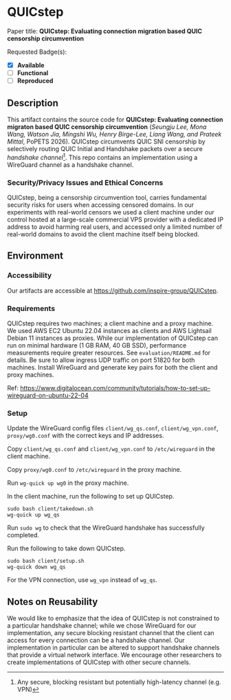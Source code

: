 # QUICstep

Paper title: **QUICstep: Evaluating connection migration based QUIC censorship circumvention**

Requested Badge(s):
  - [x] **Available**
  - [ ] **Functional**
  - [ ] **Reproduced**

## Description

This artifact contains the source code for **QUICstep: Evaluating connection migraton based QUIC censorship circumvention** (*Seungju Lee, Mona Wang, Watson Jia, Mingshi Wu, Henry Birge-Lee, Liang Wang, and Prateek Mittal*, PoPETS 2026).
QUICstep circumvents QUIC SNI censorship by selectively routing QUIC Initial and Handshake packets over a secure *handshake channel*[^1].
This repo contains an implementation using a WireGuard channel as a handshake channel.

### Security/Privacy Issues and Ethical Concerns

QUICstep, being a censorship circumvention tool, carries fundamental security risks for users when accessing censored domains.
In our experiments with real-world censors we used a client machine under our control hosted at a large-scale commercial VPS provider with a dedicated IP address to avoid harming real users, and accessed only a limited number of real-world domains to avoid the client machine itself being blocked.

## Environment

### Accessibility 

Our artifacts are accessible at https://github.com/inspire-group/QUICstep.

### Requirements

QUICstep requires two machines; a client machine and a proxy machine.
We used AWS EC2 Ubuntu 22.04 instances as clients and AWS Lightsail Debian 11 instances as proxies.
While our implementation of QUICstep can run on minimal hardware (1 GB RAM, 40 GB SSD), performance measurements require greater resources.
See `evaluation/README.md` for details.
Be sure to allow ingress UDP traffic on port 51820 for both machines.
Install WireGuard and generate key pairs for both the client and proxy machines.

Ref: https://www.digitalocean.com/community/tutorials/how-to-set-up-wireguard-on-ubuntu-22-04

### Setup

Update the WireGuard config files `client/wg_qs.conf`, `client/wg_vpn.conf`, `proxy/wg0.conf` with the correct keys and IP addresses.

Copy `client/wg_qs.conf` and `client/wg_vpn.conf` to `/etc/wireguard` in the client machine.

Copy `proxy/wg0.conf` to `/etc/wireguard` in the proxy machine.

Run `wg-quick up wg0` in the proxy machine.

In the client machine, run the following to set up QUICstep.

```
sudo bash client/takedown.sh
wg-quick up wg_qs
```

Run `sudo wg` to check that the WireGuard handshake has successfully completed.

Run the following to take down QUICstep.

```
sudo bash client/setup.sh
wg-quick down wg_qs
```

For the VPN connection, use `wg_vpn` instead of `wg_qs`.

## Notes on Reusability

We would like to emphasize that the idea of QUICstep is not constrained to a particular handshake channel; while we chose WireGuard for our implementation, any secure blocking resistant channel that the client can access for every connection can be a handshake channel.
Our implementation in particular can be altered to support handshake channels that provide a virtual network interface.
We encourage other researchers to create implementations of QUICstep with other secure channels.

[^1]: Any secure, blocking resistant but potentially high-latency channel (e.g. VPN)